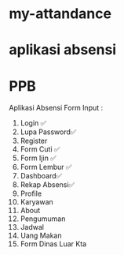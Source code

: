 # my-attandance
# aplikasi absensi
# PPB

Aplikasi Absensi
Form Input :
1. Login ✅
2. Lupa Password✅
3. Register
4. Form Cuti ✅
5. Form Ijin ✅
6. Form Lembur ✅ 
7. Dashboard✅
8.  Rekap Absensi✅
9.  Profile
10. Karyawan
11. About
12. Pengumuman
13. Jadwal
14. Uang Makan
15. Form Dinas Luar Kta
